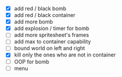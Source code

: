 - [x] add red / black bomb
- [x] add red / black container
- [x] add more bomb
- [x] add explosion / timer for bomb
- [ ] add more spritesheet's frames
- [ ] add max to container capability
- [ ] bound world on left and right
- [x] kill only the ones who are not in container
- [ ] OOP for bomb
- [ ] menu